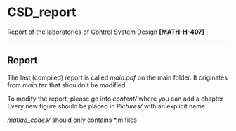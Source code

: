 # CSD_report
Report of the laboratories of Control System Design **[MATH-H-407]**

---

## Report
The last (compiled) report is called *main.pdf* on the main folder.
It originates from *main.tex* that shouldn't be modified. 

To modify the report, please go into *content/* where you can add a chapter
Every new figure should be placed in *Pictures/* with an explicit name

*matlab_codes/* should only contains *.m files
